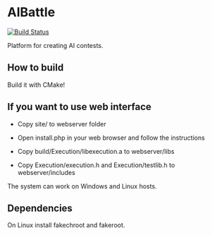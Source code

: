 AIBattle
========

[![Build Status](https://travis-ci.org/CSchool/AIBattle.svg?branch=master)](https://travis-ci.org/CSchool/AIBattle)

Platform for creating AI contests.

How to build
------------

Build it with CMake!

If you want to use web interface
--------------------------

 - Copy site/ to webserver folder

 - Open install.php in your web browser and follow the instructions

 - Copy build/Execution/libexecution.a to webserver/libs

 - Copy Execution/execution.h and Execution/testlib.h to webserver/includes
  
  

The system can work on Windows and Linux hosts.


Dependencies
------------

On Linux install fakechroot and fakeroot.

